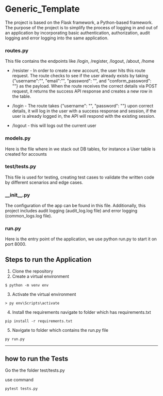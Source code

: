 # Generic_Template

The project is based on the Flask framework, a Python-based framework. The purpose of the project is to simplify the process of logging in and out of an application by incorporating basic authentication, authorization, audit logging and error logging into the same application. 

<h3>routes.py</h3>
This file contains the endpoints like /login, /register, /logout, /about, /home

 - /resister - In order to create a new account, the user hits this route request. The route checks to see if the user already exists by taking {"username":"", "email":"", "password": "", and "conform_password": ""} as the payload. When the route receives the correct details via POST request, it returns the success API response and creates a new row in the table.

 - /login - The route takes {"username": "", "password": ""} upon correct details, it will log in the user with a success response and session, if the user is already logged in, the API will respond with the existing session. 

 - /logout - this will logs out the current user

<h3>models.py</h3>
Here is the file where in we stack out DB tables, for instance a User table is created for accounts

<h3>test/tests.py</h3>
This file is used for testing, creating test cases to validate the written code by different scenarios and edge cases.

<h3>__init__.py</h3>
The configuration of the app can be found in this file. Additionally, this project includes audit logging (audit_log.log file) and error logging (common_logs.log file).

<h3>run.py</h3>
Here is the entry point of the application, we use python run.py to start it on port 8000.

## Steps to run the Application

1. Clone the repository
2. Create a virtual environment
```
$ python -m venv env
```
3. Activate the virtual environment
```
> py env\Scripts\activate
```
4. Install the requirements
   navigate to folder which has requirements.txt
```
pip install -r requirements.txt
```
5. Navigate to folder which contains the run.py file
```
py run.py
```


------------------------
how to run the Tests
------------------------
Go the the folder test/tests.py

use command 
```
pytest tests.py
```

